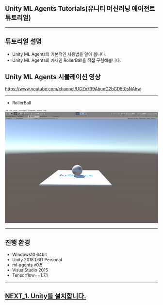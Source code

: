 ## Unity ML Agents Tutorials(유니티 머신러닝 에이전트 튜토리얼)
- - -

## 튜토리얼 설명
- Unity ML Agents의 기본적인 사용법을 알아 봅니다.
- Unity ML Agents의 예제인 RollerBall을 직접 구현해봅니다.

## Unity ML Agents 시뮬레이션 영상

https://www.youtube.com/channel/UCZx739AbunG2bGD5t0sNAhw

- - -
- RollerBall

![Alt text](/unity_ml_agents_tutorial/sub/mb.gif)
- - -

## 진행 환경
- Windows10 64bit
- Unity 2018.1.6f1 Personal
- ml-agents v0.5
- VisualStudio 2015 
- Tensorflow==1.7.1 
- - -

## [NEXT_1. Unity를 설치합니다.](https://github.com/hyunho1027/Unity_ML_Agents_Tutorial/tree/master/unity_ml_agents_tutorial/1.unity_download)
